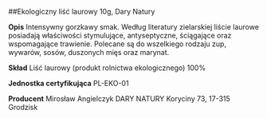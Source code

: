 ##Ekologiczny liść laurowy 10g, Dary Natury

**Opis** Intensywny gorzkawy smak. Według literatury zielarskiej liście laurowe posiadają właściwości stymulujące, antyseptyczne, ściągające oraz wspomagające trawienie. Polecane są do wszelkiego rodzaju zup, wywarów, sosów, duszonych mięs oraz marynat.

**Skład** Liść laurowy (produkt rolnictwa ekologicznego) 100%

**Jednostka certyfikująca** PL-EKO-01

**Producent** Mirosław Angielczyk DARY NATURY
Koryciny 73, 17-315 Grodzisk

